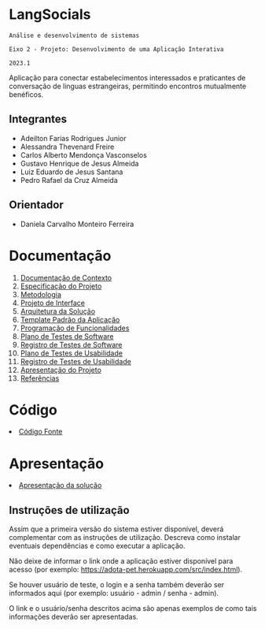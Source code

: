 # LangSocials

`Análise e desenvolvimento de sistemas`

`Eixo 2 - Projeto: Desenvolvimento de uma Aplicação Interativa`

`2023.1`

Aplicação para conectar estabelecimentos interessados e praticantes de conversação de linguas estrangeiras, permitindo encontros mutualmente benéficos.

## Integrantes

* Adeilton Farias Rodrigues Junior
* Alessandra Thevenard Freire
* Carlos Alberto Mendonça Vasconselos
* Gustavo Henrique de Jesus Almeida
* Luiz Eduardo de Jesus Santana
* Pedro Rafael da Cruz Almeida

## Orientador

* Daniela Carvalho Monteiro Ferreira

# Documentação

<ol>
<li><a href="docs/01/Documentacao_Contexto.md"> Documentação de Contexto</a></li>
<li><a href="docs/02/Especificacao_Projeto.md"> Especificação do Projeto</a></li>
<li><a href="docs/03/03-Metodologia"> Metodologia</a></li>
<li><a href="docs/04/04-Projeto de Interface.md"> Projeto de Interface</a></li>
<li><a href="docs/05/Arquitetura_Solucao.md"> Arquitetura da Solução</a></li>
<li><a href="docs/06-Template Padrão da Aplicação.md"> Template Padrão da Aplicação</a></li>
<li><a href="docs/07-Programação de Funcionalidades.md"> Programação de Funcionalidades</a></li>
<li><a href="docs/08-Plano de Testes de Software.md"> Plano de Testes de Software</a></li>
<li><a href="docs/09-Registro de Testes de Software.md"> Registro de Testes de Software</a></li>
<li><a href="docs/10-Plano de Testes de Usabilidade.md"> Plano de Testes de Usabilidade</a></li>
<li><a href="docs/11-Registro de Testes de Usabilidade.md"> Registro de Testes de Usabilidade</a></li>
<li><a href="docs/12-Apresentação do Projeto.md"> Apresentação do Projeto</a></li>
<li><a href="docs/13-Referências.md"> Referências</a></li>
</ol>

# Código

<li><a href="src/README.md"> Código Fonte</a></li>

# Apresentação

<li><a href="presentation/README.md"> Apresentação da solução</a></li>

## Instruções de utilização

Assim que a primeira versão do sistema estiver disponível, deverá complementar com as instruções de utilização. Descreva como instalar eventuais dependências e como executar a aplicação.

Não deixe de informar o link onde a aplicação estiver disponível para acesso (por exemplo: https://adota-pet.herokuapp.com/src/index.html).

Se houver usuário de teste, o login e a senha também deverão ser informados aqui (por exemplo: usuário - admin / senha - admin).

O link e o usuário/senha descritos acima são apenas exemplos de como tais informações deverão ser apresentadas.